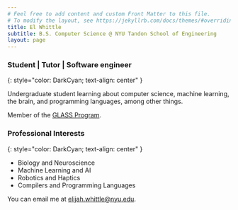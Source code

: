 ```yaml
---
# Feel free to add content and custom Front Matter to this file.
# To modify the layout, see https://jekyllrb.com/docs/themes/#overriding-theme-defaults
title: El Whittle
subtitle: B.S. Computer Science @ NYU Tandon School of Engineering
layout: page
---
```


### Student \| Tutor \| Software engineer
{: style="color: DarkCyan; text-align: center" }

Undergraduate student learning about computer science, machine learning, the brain, and programming languages, among other things.

Member of the [GLASS Program](https://engineering.nyu.edu/student/elijah-whittle).

### Professional Interests
{: style="color: DarkCyan; text-align: center" }

+ Biology and Neuroscience
+ Machine Learning and AI
+ Robotics and Haptics
+ Compilers and Programming Languages

You can email me at [elijah.whittle@nyu.edu](mailto:elijah.whittle@nyu.edu).